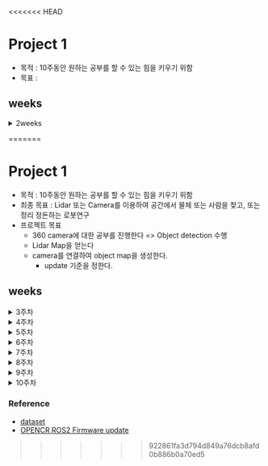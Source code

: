 <<<<<<< HEAD
# Project 1
- 목적 : 10주동안 원하는 공부를 할 수 있는 힘을 키우기 위함
- 목표 : 
## weeks
<details>
<summary>2weeks </summary>

<!-- summary 아래 한칸 공백 두어야함 -->
## 240720
- navigation
</details>



=======
# Project 1
- 목적 : 10주동안 원하는 공부를 할 수 있는 힘을 키우기 위함
- 최종 목표 : Lidar 또는 Camera를 이용하여 공간에서 물체 또는 사람을 찾고, 또는 정리 정돈하는 로봇연구
- 프로젝트 목표
  - 360 camera에 대한 공부를 진행한다 => Object detection 수행
  - Lidar Map을 얻는다
  - camera를 연결하여 object map을 생성한다.
    - update 기준을 정한다.
      
## weeks

<details>
<summary>3주차</summary>

<!-- summary 아래 한칸 공백 두어야함 -->
1. Simple 2D LiDAR Odometry using ICP

2. https://define.tistory.com/entry/2D-LiDAR-Odometry-using-Simple-ICP

3. Example : Deutsches Museum Dataset

![result](https://user-images.githubusercontent.com/38591115/131035413-87ea1f84-cdfe-4247-a838-bd3b5607e0fb.gif)
4. TEST RESULT
![2010](./imgs/2010.png)

![lidar_result](./imgs/lidar.png)
</details>


<details>
<summary>4주차 </summary>

<!-- summary 아래 한칸 공백 두어야함 -->
1. How to using 360cam
- [connection , simple](./360cam/README.md)
2. As a result of applying segmentation
- method : mask RCNN
![result](./360cam/result_img/draw.png)

3. Next weeks
- goals 1
    - Calibration of FISHEYE camera model
    - Method of 6dof pose estmation
- goals 2
    - Using Turtlebot SLAM!
    - To associate an estimated object pose on a map
</details>
<details>
<summary>5주차 </summary>

<!-- summary 아래 한칸 공백 두어야함 -->
## ROS2 with Yolov8
- [Reference - ROS2 & Yolov8](https://github.com/mgonzs13/yolov8_ros)
- [Reference - ROS2 & Realsense2](https://github.com/2b-t/realsense-ros2-docker)
![result](./imgs/ProjectOne_week5.mp4)

### How to run 
```
$ ros2 launch realsense2_camera rs_launch.py pointcloud.enable:=true
$ ros2 launch yolov8_bringup yolov8.launch.py
```
</details>


<details>
<summary>6주차 </summary>

<!-- summary 아래 한칸 공백 두어야함 -->

![yolo](./imgs/yolo3d.png)
</details>

<details>
<summary>7주차 </summary>

<!-- summary 아래 한칸 공백 두어야함 -->
### SLAM 관련 공부
- [Link](https://1ch02ch0.notion.site/SLAM-446d51e936c441189478b773f9e8eb12?pvs=4)
</details>

<details>
<summary>8주차 </summary>

<!-- summary 아래 한칸 공백 두어야함 -->
- [TF publisher](./src/tf.py)
</details>

<details>
<summary>9주차 </summary>

<!-- summary 아래 한칸 공백 두어야함 -->
## Todo
- [x] To make original map using 2D LiDAR
- [x] To make Object map using camera
- [x] Matching & Update
---
### To make original map using 2D LiDAR
- ros2 launch turtlebot3_navigation2 navigation2.launch.py use_sim_time:=true map:=map.yaml

### To make Object map using camera
- [x] camera_link <- target frame setup

- To make object map
- If the newly recognized object is class that was existing, update it when it falls more than 50cm from the existing position
- [result](https://github.com/CYLoung/yolov8_ros.git)

</details>

<details>
<summary>10주차 </summary>

<!-- summary 아래 한칸 공백 두어야함 -->
## Todo
- [ ] Connect map (SLAM map & Object Map)
접은 내용
</details>


### Reference
- [dataset](https://github.com/awesomedata/awesome-public-datasets)
- [OPENCR ROS2 Firmware update](https://leesangwon0114.github.io/ros2/2022/01/06/ROS2_TurtleBot3_3.OpenCR-%EC%84%A4%EC%B9%98.html)
>>>>>>> 922861fa3d794d849a76dcb8afd0b886b0a70ed5
